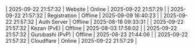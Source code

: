 | 2025-09-22 21:57:32 | Website | Online | 2025-09-22 21:57:29 |
| 2025-09-22 21:57:32 | Registration | Offline | 2025-09-09 16:40:23 |
| 2025-09-22 21:57:32 | Auth Server | Offline | 2025-08-18 09:33:31 |
| 2025-09-22 21:57:32 | Kezan (PvE) | Offline | 2025-08-03 17:58:02 |
| 2025-09-22 21:57:32 | Gurubashi (PvP) | Offline | 2025-08-23 21:44:06 |
| 2025-09-22 21:57:32 | Cloudflare | Online | 2025-09-22 21:57:29 |
